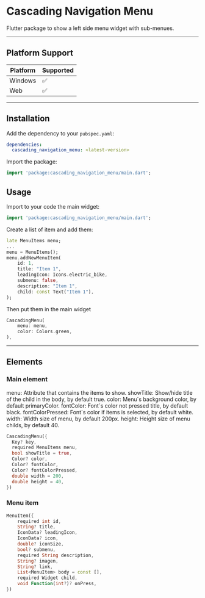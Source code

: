 # Cascading Navigation Menu

Flutter package to show a left side menu widget with sub-menues.

---

## Platform Support

| Platform | Supported |
|----------|-----------|
| Windows  | ✅         |
| Web      | ✅         |

---

## Installation

Add the dependency to your `pubspec.yaml`:

```yaml
dependencies:
  cascading_navigation_menu: <latest-version>
```
Import the package:

```dart
import 'package:cascading_navigation_menu/main.dart';
```

## Usage

Import to your code the main widget:

```dart
import 'package:cascading_navigation_menu/main.dart';
```

Create a list of item and add them:

```dart
late MenuItems menu;
...
menu = MenuItems();
menu.addNewMenuItem(
    id: 1,
    title: "Item 1",
    leadingIcon: Icons.electric_bike,
    submenu: false,
    description: "Item 1",
    child: const Text("Item 1"),
);
```

Then put them in the main widget

```dart
CascadingMenu(
    menu: menu,
    color: Colors.green,
),
```
---

## Elements

### Main element

menu: Attribute that contains the items to show.
showTitle: Show/hide title of the child in the body, by default true.
color: Menu´s background color, by default primaryColor.
fontColor: Font´s color not pressed title, by default black.
fontColorPressed: Font´s color if items is selected, by default white.
width: Width size of menu, by default 200px.
height: Height size of menu childs, by default 40.

```dart
CascadingMenu({
  Key? key,
  required MenuItems menu,
  bool showTitle = true,
  Color? color,
  Color? fontColor,
  Color? fontColorPressed,
  double width = 200,
  double height = 40,
})
```

### Menu item

```dart
MenuItem({
    required int id,
    String? title,
    IconData? leadingIcon,
    IconData? icon,
    double? iconSize,
    bool? submenu,
    required String description,
    String? imagen,
    String? link,
    List<MenuItem> body = const [],
    required Widget child,
    void Function(int?)? onPress,
})
```
